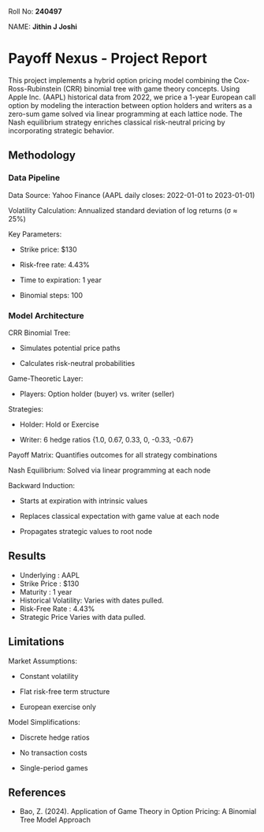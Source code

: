Roll No: **240497**

NAME: **Jithin J Joshi**

# Payoff Nexus - Project Report

This project implements a hybrid option pricing model combining the Cox-Ross-Rubinstein (CRR) binomial tree with game theory concepts. Using Apple Inc. (AAPL) historical data from 2022, we price a 1-year European call option by modeling the interaction between option holders and writers as a zero-sum game solved via linear programming at each lattice node. The Nash equilibrium strategy enriches classical risk-neutral pricing by incorporating strategic behavior.

## Methodology
### Data Pipeline
Data Source: Yahoo Finance (AAPL daily closes: 2022-01-01 to 2023-01-01)

Volatility Calculation: Annualized standard deviation of log returns (σ ≈ 25%)

Key Parameters:

- Strike price: $130

- Risk-free rate: 4.43%

- Time to expiration: 1 year

- Binomial steps: 100

### Model Architecture

CRR Binomial Tree:

- Simulates potential price paths

- Calculates risk-neutral probabilities

Game-Theoretic Layer:

- Players: Option holder (buyer) vs. writer (seller)

Strategies:

- Holder: Hold or Exercise

- Writer: 6 hedge ratios {1.0, 0.67, 0.33, 0, -0.33, -0.67}

Payoff Matrix: Quantifies outcomes for all strategy combinations

Nash Equilibrium: Solved via linear programming at each node

Backward Induction:

- Starts at expiration with intrinsic values

- Replaces classical expectation with game value at each node

- Propagates strategic values to root node

## Results

- Underlying : AAPL
- Strike Price : \$130
- Maturity : 1 year
- Historical Volatility: Varies with dates pulled.
- Risk-Free Rate : 4.43%
- Strategic Price	Varies with data pulled. 

## Limitations

Market Assumptions:

- Constant volatility

- Flat risk-free term structure

- European exercise only

Model Simplifications:

- Discrete hedge ratios

- No transaction costs

- Single-period games

## References
- Bao, Z. (2024). Application of Game Theory in Option Pricing: A Binomial Tree Model Approach